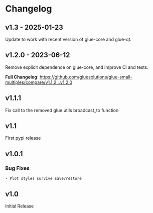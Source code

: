 # Changelog

## v1.3 - 2025-01-23

Update to work with recent version of glue-core and glue-qt.

## v1.2.0 - 2023-06-12

Remove explicit dependence on glue-core, and improve CI and tests.

**Full Changelog**: https://github.com/gluesolutions/glue-small-multiples/compare/v1.1.2...v1.2.0

## v1.1.1

Fix call to the removed glue.utils broadcast_to function

## v1.1

First pypi release

## v1.0.1

### Bug Fixes

```-
- Plot styles survive save/restore

```
## v1.0

Initial Release
